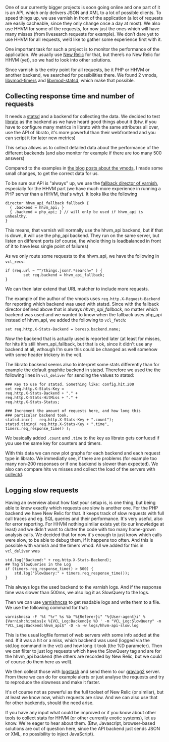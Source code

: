 One of our currently bigger projects is soon going online and one part of it is an API, which only delivers JSON and XML to a lot of possible clients. To speed things up, we use varnish in front of the application (a lot of requests are easily cacheable, since they only change once a day at most). We also use HHVM for some of the requests, for now just the ones which will have many misses (from livesearch requests for example). We don’t dare yet to use HHVM for all requests, we’d like to gather some experience first with it.

One important task for such a project is to monitor the performance of the application. We usually use [New Relic](https://newrelic.com/) for that, but there’s no New Relic for HHVM (yet), so we had to look into other solutions.

Since varnish is the entry point for all requests, be it PHP or HHVM or another backend, we searched for possibilities there.  We found 2 vmods, [libvmod-timers](https://github.com/jib/libvmod-timers) and [libvmod-statsd](https://github.com/jib/libvmod-statsd), which make that possible.

## Collecting response time and number of requests

It needs a [statsd](https://github.com/etsy/statsd/) and a backend for collecting the data. We decided to test [librato](https://metrics.librato.com) as the backend as we have heard good things about it (btw, if you have to configure many metrics in librato with the same attributes all over, use the API of librato, it's more powerful than their webfrontend and you can script it for later new metrics)

This setup allows us to collect detailed data about the performance of the different backends (and also monitor for example if there are too many 500 answers)

Compared to the examples in [the blog posts about the vmods](http://jiboumans.wordpress.com/2013/02/27/realtime-stats-from-varnish/), I made some small changes, to get the correct data for us.

To be sure our API is "always" up, we use the [fallback director of varnish](https://www.varnish-cache.org/docs/trunk/reference/vcl.html#the-fallback-director), especially for the HHVM part (we have much more experience in running a PHP server than a HHVM, that's why). It looks like the following

````
director hhvm_api_fallback fallback {
  { .backend = hhvm_api; }
  { .backend = php_api; } // will only be used if hhvm_api is unhealthy.
}
````
This means, that varnish will normally use the hhvm_api backend, but if that is down, it will use the php_api backend. They run on the same server, but listen on different ports (of course, the whole thing is loadbalanced in front of it to have less single point of failures)

As we only route some requests to the hhvm_api, we have the following in `vcl_recv`:

````
if (req.url ~ "^/things.json?.*search=" ) {
        set req.backend = hhvm_api_fallback;
}   
````

We can then later extend that URL matcher to include more requests.

The example of the author of the vmods uses `req.http.X-Request-Backend` for reporting which backend was used with statsd. Since with the fallback director defined above that is always _hhvm_api_fallback_, no matter which backend was used and we wanted to know when the fallback uses php_api instead of hhvm_api, we added the following to `vcl_fetch`:

````
set req.http.X-Stats-Backend = beresp.backend.name;
````

Now the backend that is actually used is reported later (at least for misses, for hits it's still hhvm_api_fallback, but that is ok, since it didn't use any backend at all, wthough I'm sure this could be changed as well somehow with some header trickery in the vcl).

The librato backend seems also to interpret some stats differently than for example the default graphite backend in statsd. Therefore we used the the following lines in `vcl_deliver` for sending the values to statsd:

````
### Key to use for statsd. Something like: config.hit.200
set req.http.X-Stats-Key =
req.http.X-Stats-Backend + "." +
req.http.X-Stats-HitMiss + "." +
req.http.X-Stats-Status;

### Increment the amount of requests here, and how long this 
### particular backend took.
statsd.incr(   req.http.X-Stats-Key + ".count");
statsd.timing( req.http.X-Stats-Key + ".time", timers.req_response_time() );
````

We basically added `.count` and `.time` to the key as librato gets confuesd if you use the same key for counters and timers.

With this data we can now plot graphs for each backend and each request type in librato. We immediatly see, if there are problems (for example too many non-200 responses or if one backend is slower than expected). We also can compare hits vs misses and collect the load of the servers with [collectd](http://collectd.org/).

## Logging slow requests

Having an overview about how fast your setup is, is one thing, but being able to know exactly which requests are slow is another one. For the PHP backend we have New Relic for that. It keeps track of slow requests with full call traces and eg. SQL queries and their performance. It's very useful, also for error reporting. For HHVM nothing similar exists yet (to our knowledge at least) and we didn't want to clutter the code with too many home-grown analysis calls. We decided that for now it's enough to just know which calls were slow, to be able to debug them, if it happens too often. And this is possible with varnish and the timers vmod. All we added for this in `vcl_deliver` was

````
std.log("Backend:" + req.http.X-Stats-Backend);
## Tag SlowQueries in the Log
if (timers.req_response_time() > 500) {
    std.log("SlowQuery:" + timers.req_response_time());
}
````
This always logs the used backend to the varnish logs. And if the response time was slower than 500ms, we also log it as SlowQuery to the logs.

Then we can use [varnishncsa](https://www.varnish-cache.org/docs/3.0/reference/varnishncsa.html) to get readable logs and write them to a file. We use the following command for that:

````
varnishncsa -F '%t "%r" %s %b "%{Referer}i" "%{User-agent}i" %{Varnish:hitmiss}x %{VCL_Log:Backend}x %D ' -m "VCL_Log:SlowQuery" -m "VCL_Log:Backend:hhvm_api$" -D -a -w logs/hhvm-api-slow.log
````

This is the usual logfile format of web servers with some info added at the end. If it was a hit or a miss, which backend was used (logged via the std.log command in the vcl) and how long it took (the %D parameter). Then we can filter to just log requests which have the SlowQuery tag and are for the hhvm_api backend (the others are recorded by New Relic, but we could of course do them here as well).

We then collect those with [logstash](http://logstash.net/) and send them to our [graylog2](http://graylog2.org/) server. From there we can do for example alerts or just analyse the requests and try to reproduce the slowness and make it faster.

It's of course not as powerful as the full toolset of New Relic (or similar), but at least we know now, which requests are slow. And we can also use that for other backends, should the need arise.

If you have any input what could be improved or if you know about other tools to collect stats for HHVM (or other currently exotic systems), let us know. We're eager to hear about them. (Btw, Javascript, browser-based solutions are out of question here, since the API backend just sends JSON or XML, no possibility to inject JavaScript).
